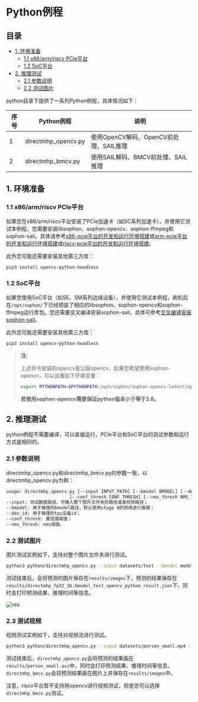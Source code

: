 # Python例程

## 目录

* [1. 环境准备](#1-环境准备)
    * [1.1 x86/arm/riscv PCIe平台](#11-x86armriscv-pcie平台)
    * [1.2 SoC平台](#12-soc平台)
* [2. 推理测试](#2-推理测试)
    * [2.1 参数说明](#21-参数说明)
    * [2.2 测试图片](#21-测试图片)

python目录下提供了一系列Python例程，具体情况如下：

| 序号   | Python例程      | 说明                                    |
| ---- | ---------------- | --------------------------------------  |
| 1    | directmhp_opencv.py | 使用OpenCV解码、OpenCV前处理、SAIL推理 |
| 2    | directmhp_bmcv.py   | 使用SAIL解码、BMCV前处理、SAIL推理     |

## 1. 环境准备
### 1.1 x86/arm/riscv PCIe平台

如果您在x86/arm/riscv平台安装了PCIe加速卡（如SC系列加速卡），并使用它测试本例程，您需要安装libsophon、sophon-opencv、sophon-ffmpeg和sophon-sail，具体请参考[x86-pcie平台的开发和运行环境搭建](../../../docs/Environment_Install_Guide.md#3-x86-pcie平台的开发和运行环境搭建)或[arm-pcie平台的开发和运行环境搭建](../../../docs/Environment_Install_Guide.md#5-arm-pcie平台的开发和运行环境搭建)或[riscv-pcie平台的开发和运行环境搭建](../../../docs/Environment_Install_Guide.md#6-riscv-pcie平台的开发和运行环境搭建)。

此外您可能还需要安装其他第三方库：
```bash
pip3 install opencv-python-headless
```

### 1.2 SoC平台

如果您使用SoC平台（如SE、SM系列边缘设备），并使用它测试本例程，刷机后在`/opt/sophon/`下已经预装了相应的libsophon、sophon-opencv和sophon-ffmpeg运行库包。您还需要交叉编译安装sophon-sail，具体可参考[交叉编译安装sophon-sail](../../../docs/Environment_Install_Guide.md#42-交叉编译安装sophon-sail)。

此外您可能还需要安装其他第三方库：
```bash
pip3 install opencv-python-headless
```

> **注:**
>
> 上述命令安装的opencv是公版opencv，如果您希望使用sophon-opencv，可以设置如下环境变量：
> ```bash
> export PYTHONPATH=$PYTHONPATH:/opt/sophon/sophon-opencv-latest/opencv-python/
> ```
> **若使用sophon-opencv需要保证python版本小于等于3.8。**

## 2. 推理测试
python例程不需要编译，可以直接运行，PCIe平台和SoC平台的测试参数和运行方式是相同的。
### 2.1 参数说明
directmhp_opencv.py和directmhp_bmcv.py的参数一致，以directmhp_opencv.py为例：
```bash
usage: directmhp_opencv.py [--input INPUT_PATH] [--bmodel BMODEL] [--dev_id DEV_ID]
                        [--conf_thresh CONF_THRESH] [--nms_thresh NMS_THRESH]
--input: 测试数据路径，可输入整个图片文件夹的路径或者视频路径；
--bmodel: 用于推理的bmodel路径，默认使用stage 0的网络进行推理；
--dev_id: 用于推理的tpu设备id；
--conf_thresh: 置信度阈值；
--nms_thresh: nms阈值。
```
### 2.2 测试图片
图片测试实例如下，支持对整个图片文件夹进行测试。
```bash
python3 python/directmhp_opencv.py --input datasets/test --bmodel models/BM1684X/directmhp_fp32_1b.bmodel --dev_id 0 --conf_thresh 0.5 --nms_thresh 0.5
```
测试结束后，会将预测的图片保存在`results/images`下，预测的结果保存在`results/directmhp_fp32_1b.bmodel_test_opencv_python_result.json`下，同时会打印预测结果、推理时间等信息。

![res](../pics/COCO_000000018380_python.jpg)

### 2.3 测试视频
视频测试实例如下，支持对视频流进行测试。
```bash
python3 python/directmhp_opencv.py --input datasets/person_small.mp4 --bmodel models/BM1684X/directmhp_fp32_1b.bmodel --dev_id 0 --conf_thresh 0.001 --nms_thresh 0.65
```
测试结束后，`directmhp_opencv.py`会将预测的结果画在`results/person_small.avi`中，同时会打印预测结果、推理时间等信息。`directmhp_bmcv.py`会将预测结果画在图片上并保存在`results/images`中。

注意，riscv平台暂不支持用opencv进行视频测试，但是您可以选择`directmhp_bmcv.py`测试。
